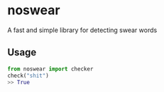 # noswear
A fast and simple library for detecting swear words

## Usage
```python
from noswear import checker
check("shit")
>> True
```
